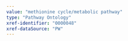 ```yaml
---
value: "methionine cycle/metabolic pathway"
type: "Pathway Ontology"
xref-identifier: "0000048"
xref-dataSource: "PW"
---
```

